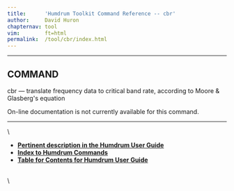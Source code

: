 ```yaml
---
title:		'Humdrum Toolkit Command Reference -- cbr'
author:		David Huron
chapternav:	tool
vim:		ft=html
permalink:	/tool/cbr/index.html
---
```


------------------------------------------------------------------------

## COMMAND ##

<span class="tool">cbr</span> &mdash; translate frequency data to critical band rate, according to
Moore & Glasberg's equation

On-line documentation is not currently available for this command.

------------------------------------------------------------------------

\

-   [**Pertinent description in the Humdrum User
    Guide**](../guide34.html#Interval_Vectors_Using_the_iv_Command)
-   [**Index to Humdrum Commands**](../commands.toc.html)
-   [**Table for Contents for Humdrum User Guide**](../guide.toc.html)

\
\
